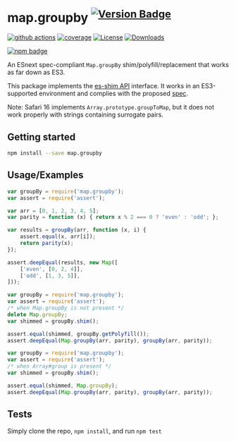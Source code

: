 # map.groupby <sup>[![Version Badge][npm-version-svg]][package-url]</sup>

[![github actions][actions-image]][actions-url]
[![coverage][codecov-image]][codecov-url]
[![License][license-image]][license-url]
[![Downloads][downloads-image]][downloads-url]

[![npm badge][npm-badge-png]][package-url]

An ESnext spec-compliant `Map.groupBy` shim/polyfill/replacement that works as far down as ES3.

This package implements the [es-shim API](https://github.com/es-shims/api) interface. It works in an ES3-supported environment and complies with the proposed [spec](https://tc39.github.io/proposal-array-grouping/).

Note: Safari 16 implements `Array.prototype.groupToMap`, but it does not work properly with strings containing surrogate pairs.

## Getting started

```sh
npm install --save map.groupby
```

## Usage/Examples

```js
var groupBy = require('map.groupby');
var assert = require('assert');

var arr = [0, 1, 2, 3, 4, 5];
var parity = function (x) { return x % 2 === 0 ? 'even' : 'odd'; };

var results = groupBy(arr, function (x, i) {
    assert.equal(x, arr[i]);
    return parity(x);
});

assert.deepEqual(results, new Map([
    ['even', [0, 2, 4]],
    ['odd', [1, 3, 5]],
]));
```

```js
var groupBy = require('map.groupby');
var assert = require('assert');
/* when Map.groupBy is not present */
delete Map.groupBy;
var shimmed = groupBy.shim();

assert.equal(shimmed, groupBy.getPolyfill());
assert.deepEqual(Map.groupBy(arr, parity), groupBy(arr, parity));
```

```js
var groupBy = require('map.groupby');
var assert = require('assert');
/* when Array#group is present */
var shimmed = groupBy.shim();

assert.equal(shimmed, Map.groupBy);
assert.deepEqual(Map.groupBy(arr, parity), groupBy(arr, parity));
```

## Tests
Simply clone the repo, `npm install`, and run `npm test`

[package-url]: https://npmjs.org/package/map.groupby
[npm-version-svg]: https://versionbadg.es/es-shims/Map.groupBy.svg
[deps-svg]: https://david-dm.org/es-shims/Map.groupBy.svg
[deps-url]: https://david-dm.org/es-shims/Map.groupBy
[dev-deps-svg]: https://david-dm.org/es-shims/Map.groupBy/dev-status.svg
[dev-deps-url]: https://david-dm.org/es-shims/Map.groupBy#info=devDependencies
[npm-badge-png]: https://nodei.co/npm/map.groupby.png?downloads=true&stars=true
[license-image]: https://img.shields.io/npm/l/map.groupby.svg
[license-url]: LICENSE
[downloads-image]: https://img.shields.io/npm/dm/map.groupby.svg
[downloads-url]: https://npm-stat.com/charts.html?package=map.groupby
[codecov-image]: https://codecov.io/gh/es-shims/Map.groupBy/branch/main/graphs/badge.svg
[codecov-url]: https://app.codecov.io/gh/es-shims/Map.groupBy/
[actions-image]: https://img.shields.io/endpoint?url=https://github-actions-badge-u3jn4tfpocch.runkit.sh/es-shims/Map.groupBy
[actions-url]: https://github.com/es-shims/Map.groupBy/actions
